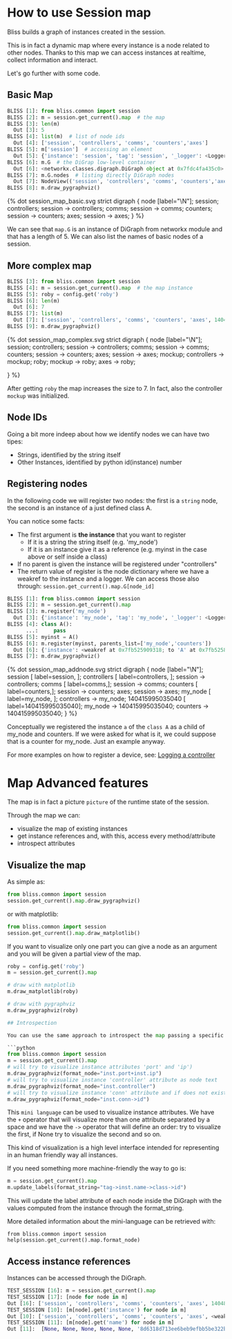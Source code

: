 # How to use Session map

Bliss builds a graph of instances created in the session. 

This is in fact a dynamic map where every instance is a node related to other nodes.
Thanks to this map we can access instances at realtime, collect information and interact.

Let's go further with some code.

## Basic Map

```python
BLISS [1]: from bliss.common import session
BLISS [2]: m = session.get_current().map  # the map
BLISS [3]: len(m)
  Out [3]: 5
BLISS [4]: list(m)  # list of node ids
  Out [4]: ['session', 'controllers', 'comms', 'counters','axes']
BLISS [5]: m['session']  # accessing an element
  Out [5]: {'instance': 'session', 'tag': 'session', '_logger': <Logger session (WARNING)>}
BLISS [6]: m.G  # the DiGrap low-level container
  Out [6]: <networkx.classes.digraph.DiGraph object at 0x7fdc4fa435c0>
BLISS [7]: m.G.nodes  # listing directly DiGraph nodes
  Out [7]: NodeView(('session', 'controllers', 'comms', 'counters','axes'))
BLISS [8]: m.draw_pygraphviz()
```
{% dot session_map_basic.svg
strict digraph  {
	node [label="\N"];
	session;
	controllers;
	session -> controllers;
	comms;
	session -> comms;
	counters;
	session -> counters;
    axes;
    session -> axes;
}
%}

We can see that `map.G` is an instance of DiGraph from networkx module and that has a length of 5.
We can also list the names of basic nodes of a session.


## More complex map

```python
BLISS [3]: from bliss.common import session
BLISS [4]: m = session.get_current().map  # the map instance
BLISS [5]: roby = config.get('roby')
BLISS [6]: len(m)
  Out [6]: 7 
BLISS [7]: list(m)
  Out [7]: ['session', 'controllers', 'comms', 'counters', 'axes', 140483187066584, 140483253486984]
BLISS [9]: m.draw_pygraphviz()
```

{% dot session_map_complex.svg
strict digraph  {
	node [label="\N"];
	session;
	controllers;
	session -> controllers;
	comms;
	session -> comms;
	counters;
    session -> counters;
	axes;
    session -> axes;
    mockup;
    controllers -> mockup;
    roby;
    mockup -> roby;
    axes -> roby;

}
%}

After getting `roby` the map increases the size to 7. In fact, also the controller `mockup` was initialized.


## Node IDs

Going a bit more indeep about how we identify nodes we can have two tipes:

* Strings, identified by the string itself
* Other Instances, identified by python id(instance) number

## Registering nodes

In the following code we will register two nodes: the first is a `string` node, the second is an instance of a just defined class A.

You can notice some facts:

 * The first argument is **the instance** that you want to register
    *  If it is a string the string itself (e.g. 'my_node')
    *  If it is an instance give it as a reference (e.g. myinst in the case above or self inside a class)
 * If no parent is given the instance will be registered under "controllers"
 * The return value of register is the node dictionary where we have a weakref to the instance and a logger. We can access those also through: `session.get_current().map.G[node_id]`

```python
BLISS [1]: from bliss.common import session
BLISS [2]: m = session.get_current().map
BLISS [3]: m.register('my_node')
  Out [3]: {'instance': 'my_node', 'tag': 'my_node', '_logger': <Logger session.controllers.my_node (WARNING)>}
BLISS [4]: class A():
      ...:     pass
BLISS [5]: myinst = A()
BLISS [6]: m.register(myinst, parents_list=['my_node','counters'])
  Out [6]: {'instance': <weakref at 0x7fb525909318; to 'A' at 0x7fb525813da0>, '_logger': <Logger session.controllers.my_node. (WARNING)>}
BLISS [7]: m.draw_pygraphviz()
```
{% dot session_map_addnode.svg
strict digraph  {
	node [label="\N"];
	session	 [ label=session, ];
	controllers	 [ label=controllers, ];
	session -> controllers;
	comms	 [ label=comms,];
	session -> comms;
	counters	 [ label=counters,];
	session -> counters;
    axes;
    session -> axes;
	my_node	 [ label=my_node, ];
	controllers -> my_node;
	140415995035040	 [ label=140415995035040];
	my_node -> 140415995035040;
	counters -> 140415995035040;
}
%}

Conceptually we registered the instance `a` of the `class A` as a child of my_node and counters. If we were asked for what is it, we could suppose that is a counter for my_node. Just an example anyway.

For more examples on how to register a device, see: [Logging a controller](dev_maplog_controller.md)

# Map Advanced features

The map is in fact a picture `picture` of the runtime state of the session.

Through the map we can:

  * visualize the map of existing instances
  * get instance references and, with this, access every method/attribute
  * introspect attributes

## Visualize the map

As simple as:

```python
from bliss.common import session
session.get_current().map.draw_pygraphviz()
```

or with matplotlib:

```python
from bliss.common import session
session.get_current().map.draw_matplotlib()
```

If you want to visualize only one part you can give a node as an argument
and you will be given a partial view of the map.

```python
roby = config.get('roby')
m = session.get_current().map

# draw with matplotlib
m.draw_matplotlib(roby)

# draw with pygraphviz
m.draw_pygraphviz(roby)

## Introspection

You can use the same approach to introspect the map passing a specific argument:

```python
from bliss.common import session
m = session.get_current().map
# will try to visualize instance attributes 'port' and 'ip')
m.draw_pygraphviz(format_node="inst.port+inst.ip")
# will try to visualize instance 'controller' attribute as node text
m.draw_pygraphviz(format_node="inst.controller")
# will try to visualize instance 'conn' attribute and if does not exist the id
m.draw_pygraphviz(format_node="inst.conn->id")
```
This `mini language` can be used to visualize instance attributes.
We have the `+` operator that will visualize more than one attribute separated by a space
and we have the `->` operator that will define an order: try to visualize the first, if None
try to visualize the second and so on.

This kind of visualization is a high level interface intended for representing in an human
friendly way all instances.

If you need something more machine-friendly the way to go is:

```python
m = session.get_current().map
m.update_labels(format_string="tag->inst.name->class->id")
```

This will update the label attribute of each node inside the DiGraph with the values
computed from the instance through the format_string. 

More detailed information about the mini-language can be retrieved with:

```
from bliss.common import session
help(session.get_current().map.format_node)
```

## Access instance references

Instances can be accessed through the DiGraph.

```python
TEST_SESSION [16]: m = session.get_current().map
TEST_SESSION [17]: [node for node in m]
Out [16]: ['session', 'controllers', 'comms', 'counters', 'axes', 140483187066584, 140483253486984]
TEST_SESSION [10]: [m[node].get('instance') for node in m]
Out [10]: ['session', 'controllers', 'comms', 'counters', 'axes', <weakref at 0x7fc4ce6c8d18; to 'Mockup' at 0x7fc4ca7646d8>, <weakref at 0x7fc4ce6c8e08; to 'MockupAxis' at 0x7fc4ce6bc588>]
TEST_SESSION [11]: [m[node].get('name') for node in m]
Out [11]:  [None, None, None, None, None, '8d6318d713ee6beb9efbb5be322b8dde', 'roby']
```
